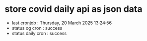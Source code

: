 # store covid daily api as json data

- last cronjob : Thursday, 20 March 2025 13:24:56
- status og cron : success
- status daily cron : success
      
      